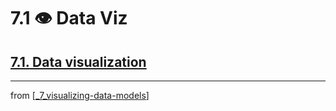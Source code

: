 # 7.1 👁 Data Viz

## [**7.1.** Data visualization]()

---
from [[_7_visualizing-data-models]]

[//begin]: # "Autogenerated link references for markdown compatibility"
[_7_visualizing-data-models]: ../_7_visualizing-data-models.md "Viz Data & Models"
[//end]: # "Autogenerated link references"
